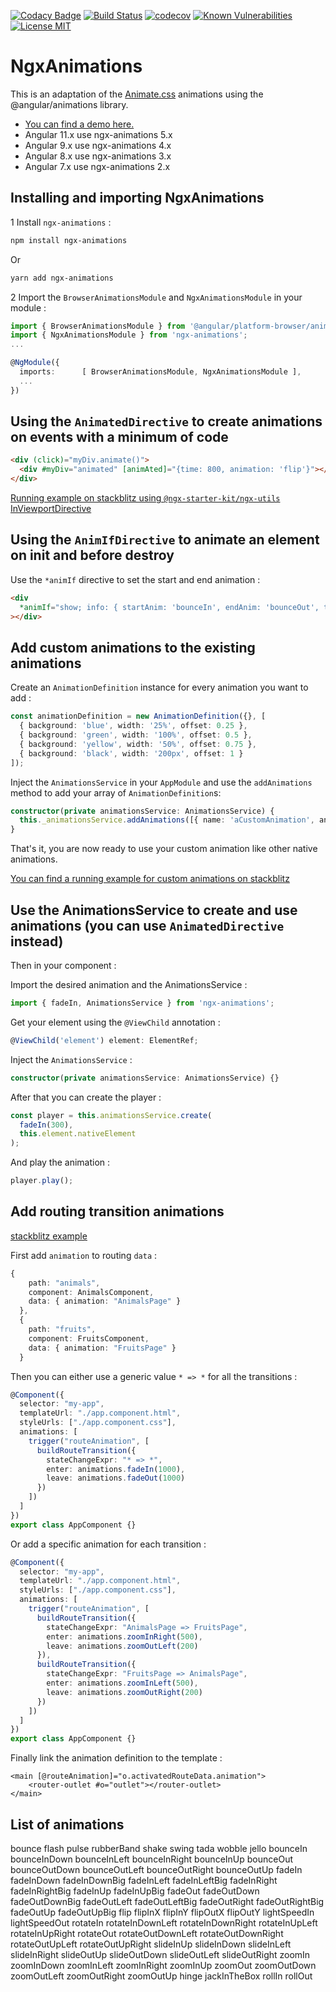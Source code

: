 [![Codacy Badge](https://api.codacy.com/project/badge/Grade/f5608bd57e6841cb9f6da08b8a241a43)](https://app.codacy.com/app/ibenjelloun/ngx-animations?utm_source=github.com&utm_medium=referral&utm_content=ibenjelloun/ngx-animations&utm_campaign=Badge_Grade_Dashboard)
[![Build Status](https://travis-ci.org/ibenjelloun/ngx-animations.svg?branch=master)](https://travis-ci.org/ibenjelloun/ngx-animations)
[![codecov](https://codecov.io/gh/ibenjelloun/ngx-animations/branch/master/graph/badge.svg)](https://codecov.io/gh/ibenjelloun/ngx-animations/branch/master)
[![Known Vulnerabilities](https://snyk.io/test/github/ibenjelloun/ngx-animations/badge.svg?targetFile=libs/ngx-animations/package.json)](https://snyk.io/test/github/ibenjelloun/ngx-animations?targetFile=libs/ngx-animations/package.json)
[![License MIT](https://img.shields.io/badge/license-MIT-blue.svg)](https://github.com/ibenjelloun/ngx-animations/blob/master/LICENSE)

# NgxAnimations

This is an adaptation of the [Animate.css](https://daneden.github.io/animate.css/) animations using the @angular/animations library.

*   [You can find a demo here.](https://stackblitz.com/edit/ngx-animations)
*   Angular 11.x use ngx-animations 5.x
*   Angular 9.x use ngx-animations 4.x
*   Angular 8.x use ngx-animations 3.x
*   Angular 7.x use ngx-animations 2.x

## Installing and importing NgxAnimations

1   Install `ngx-animations` :

```bash
npm install ngx-animations
```

Or

```bash
yarn add ngx-animations
```

2   Import the `BrowserAnimationsModule` and `NgxAnimationsModule` in your module :

```typescript
import { BrowserAnimationsModule } from '@angular/platform-browser/animations';
import { NgxAnimationsModule } from 'ngx-animations';
...

@NgModule({
  imports:      [ BrowserAnimationsModule, NgxAnimationsModule ],
  ...
})
```

## Using the `AnimatedDirective` to create animations on events with a minimum of code

```html
<div (click)="myDiv.animate()">
  <div #myDiv="animated" [animAted]="{time: 800, animation: 'flip'}"></div>
</div>
```

[Running example on stackblitz using `@ngx-starter-kit/ngx-utils` InViewportDirective](https://stackblitz.com/edit/ngx-animations-animated-directive-inviewport)

## Using the `AnimIfDirective` to animate an element on init and before destroy

Use the `*animIf` directive to set the start and end animation :

```html
<div
  *animIf="show; info: { startAnim: 'bounceIn', endAnim: 'bounceOut', time: 1000 }"
></div>
```

## Add custom animations to the existing animations

Create an `AnimationDefinition` instance for every animation you want to add :

```typescript
const animationDefinition = new AnimationDefinition({}, [
  { background: 'blue', width: '25%', offset: 0.25 },
  { background: 'green', width: '100%', offset: 0.5 },
  { background: 'yellow', width: '50%', offset: 0.75 },
  { background: 'black', width: '200px', offset: 1 }
]);
```

Inject the `AnimationsService` in your `AppModule` and use the `addAnimations` method to add your array of `AnimationDefinition`s:

```typescript
constructor(private animationsService: AnimationsService) {
  this._animationsService.addAnimations([{ name: 'aCustomAnimation', animation: animationDefinition }]);
}
```

That's it, you are now ready to use your custom animation like other native animations.

[You can find a running example for custom animations on stackblitz](https://stackblitz.com/edit/ngx-animations-custom-animation)

## Use the AnimationsService to create and use animations (you can use `AnimatedDirective` instead)

Then in your component :

Import the desired animation and the AnimationsService :

```typescript
import { fadeIn, AnimationsService } from 'ngx-animations';
```

Get your element using the `@ViewChild` annotation :

```typescript
@ViewChild('element') element: ElementRef;
```

Inject the `AnimationsService` :

```typescript
constructor(private animationsService: AnimationsService) {}
```

After that you can create the player :

```typescript
const player = this.animationsService.create(
  fadeIn(300),
  this.element.nativeElement
);
```

And play the animation :

```typescript
player.play();
```

## Add routing transition animations

[stackblitz example](https://stackblitz.com/edit/ngx-animations-routing)

First add `animation` to routing `data` :

```typescript
{
    path: "animals",
    component: AnimalsComponent,
    data: { animation: "AnimalsPage" }
  },
  {
    path: "fruits",
    component: FruitsComponent,
    data: { animation: "FruitsPage" }
  }
```

Then you can either use a generic value `* => *` for all the transitions :

```typescript
@Component({
  selector: "my-app",
  templateUrl: "./app.component.html",
  styleUrls: ["./app.component.css"],
  animations: [
    trigger("routeAnimation", [
      buildRouteTransition({
        stateChangeExpr: "* => *",
        enter: animations.fadeIn(1000),
        leave: animations.fadeOut(1000)
      })
    ])
  ]
})
export class AppComponent {}
```

Or add a specific animation for each transition :

```typescript
@Component({
  selector: "my-app",
  templateUrl: "./app.component.html",
  styleUrls: ["./app.component.css"],
  animations: [
    trigger("routeAnimation", [
      buildRouteTransition({
        stateChangeExpr: "AnimalsPage => FruitsPage",
        enter: animations.zoomInRight(500),
        leave: animations.zoomOutLeft(200)
      }),
      buildRouteTransition({
        stateChangeExpr: "FruitsPage => AnimalsPage",
        enter: animations.zoomInLeft(500),
        leave: animations.zoomOutRight(200)
      })
    ])
  ]
})
export class AppComponent {}
```

Finally link the animation definition to the template :

```
<main [@routeAnimation]="o.activatedRouteData.animation">
	<router-outlet #o="outlet"></router-outlet>
</main>
```

## List of animations

bounce
flash
pulse
rubberBand
shake
swing
tada
wobble
jello
bounceIn
bounceInDown
bounceInLeft
bounceInRight
bounceInUp
bounceOut
bounceOutDown
bounceOutLeft
bounceOutRight
bounceOutUp
fadeIn
fadeInDown
fadeInDownBig
fadeInLeft
fadeInLeftBig
fadeInRight
fadeInRightBig
fadeInUp
fadeInUpBig
fadeOut
fadeOutDown
fadeOutDownBig
fadeOutLeft
fadeOutLeftBig
fadeOutRight
fadeOutRightBig
fadeOutUp
fadeOutUpBig
flip
flipInX
flipInY
flipOutX
flipOutY
lightSpeedIn
lightSpeedOut
rotateIn
rotateInDownLeft
rotateInDownRight
rotateInUpLeft
rotateInUpRight
rotateOut
rotateOutDownLeft
rotateOutDownRight
rotateOutUpLeft
rotateOutUpRight
slideInUp
slideInDown
slideInLeft
slideInRight
slideOutUp
slideOutDown
slideOutLeft
slideOutRight
zoomIn
zoomInDown
zoomInLeft
zoomInRight
zoomInUp
zoomOut
zoomOutDown
zoomOutLeft
zoomOutRight
zoomOutUp
hinge
jackInTheBox
rollIn
rollOut
